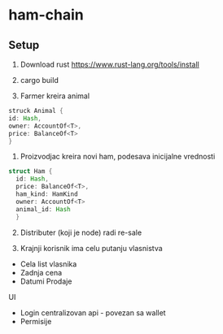 # ham-chain

## Setup

1. Download rust https://www.rust-lang.org/tools/install
2. cargo build 


1. Farmer kreira animal
```rust
struck Animal {
id: Hash,
owner: AccountOf<T>,
price: BalanceOf<T>
}
```

1. Proizvodjac kreira novi ham, podesava inicijalne vrednosti
```rust
struct Ham {
  id: Hash,
  price: BalanceOf<T>,
  ham_kind: HamKind
  owner: AccountOf<T>
  animal_id: Hash
  }
```

2. Distributer (koji je node) radi re-sale

3. Krajnji korisnik ima celu putanju vlasnistva
- Cela list vlasnika
- Zadnja cena
- Datumi Prodaje


UI

- Login centralizovan api - povezan sa wallet
- Permisije
